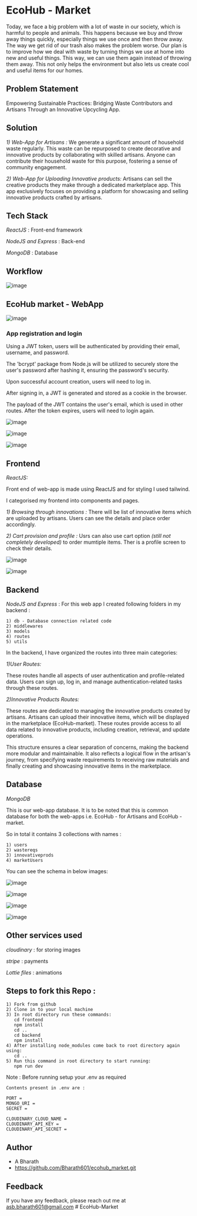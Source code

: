 # EcoHub - Market

Today, we face a big problem with a lot of waste in our society, which is harmful to people and animals. This happens because we buy and throw away things quickly, especially things we use once and then throw away. The way we get rid of our trash also makes the problem worse. Our plan is to improve how we deal with waste by turning things we use at home into new and useful things. This way, we can use them again instead of throwing them away. This not only helps the environment but also lets us create cool and useful items for our homes.

## Problem Statement

Empowering Sustainable Practices: Bridging Waste Contributors and Artisans Through an Innovative Upcycling App.


## Solution

*1) Web-App for Artisans :*
We generate a significant amount of household waste regularly.
This waste can be repurposed to create decorative and innovative products by collaborating with skilled artisans.
Anyone can contribute their household waste for this purpose, fostering a sense of community engagement.

*2) Web-App for Uploading Innovative products:*
Artisans can sell the creative products they make through a dedicated marketplace app.
This app exclusively focuses on providing a platform for showcasing and selling innovative products crafted by artisans.

## Tech Stack

*ReactJS* : Front-end framework

*NodeJS and Express* : Back-end

*MongoDB* : Database

## Workflow

![image](https://github.com/saiabhiramjaini/Resculpt-For_Artisans/assets/115941546/58143f09-9cce-41c7-8eb0-fa365b5e575f)




## EcoHub market - WebApp

![image](https://github.com/saiabhiramjaini/Resculpt-For_Artisans/assets/115941546/1b6ff47f-eabd-4ae2-9fb3-01a6c0b85581)




### App registration and login
Using a JWT token, users will be authenticated by providing their email, username, and password.

The 'bcrypt' package from Node.js will be utilized to securely store the user's password after hashing it, ensuring the password's security.

Upon successful account creation, users will need to log in.

After signing in, a JWT is generated and stored as a cookie in the browser.

The payload of the JWT contains the user's email, which is used in other routes. After the token expires, users will need to login again.

![image](https://github.com/saiabhiramjaini/Resculpt-For_Artisans/assets/115941546/ae064dbf-9bd3-4bee-b057-55358f322ddd)

![image](https://github.com/saiabhiramjaini/Resculpt-For_Artisans/assets/115941546/1c5e750b-4dcb-476f-9c1c-726278bb6a52)

![image](https://github.com/saiabhiramjaini/Resculpt-For_Artisans/assets/115941546/99536514-581c-4e20-b724-f39148fb6810)

## Frontend

*ReactJS:*

Front end of web-app is made using ReactJS and for styling I used tailwind.

I categorised my frontend into components and pages.

*1) Browsing through innovations :*
There will be list of innovative items which are uploaded by artisans. Users can see the details and place order accordingly.


*2) Cart provision and profile :*
Usrs can also use cart option *(still not completely developed)* to order mumtiple items. Ther is a profile screen to check their details.

![image](https://github.com/Bharath601/pdf-text-summarization/assets/154265845/02377fff-365b-4c3e-82be-7d194c581525)

![image](https://github.com/Bharath601/pdf-text-summarization/assets/154265845/6e55eeef-92ec-4926-b746-760bcf495ada)

## Backend

*NodeJS and Express* : For this web app I created following folders in my backend :

    1) db - Database connection related code
    2) middlewares
    3) models
    4) routes
    5) utils

In the backend, I have organized the routes into three main categories:

 *1)User Routes:*

These routes handle all aspects of user authentication and profile-related data. Users can sign up, log in, and manage authentication-related tasks through these routes.


*2)Innovative Products Routes:*

These routes are dedicated to managing the innovative products created by artisans. Artisans can upload their innovative items, which will be displayed in the marketplace (EcoHub-market). These routes provide access to all data related to innovative products, including creation, retrieval, and update operations.



This structure ensures a clear separation of concerns, making the backend more modular and maintainable. It also reflects a logical flow in the artisan's journey, from specifying waste requirements to receiving raw materials and finally creating and showcasing innovative items in the marketplace.

## Database

*MongoDB*

This is our web-app database. It is to be noted that this is common database for both the web-apps i.e. EcoHub - for Artisans and EcoHub - market.

So in total it contains 3 collections with names :

    1) users
    2) wastereqs
    3) innovativeprods
    4) marketUsers

You can see the schema in below images:

![image](https://github.com/saiabhiramjaini/Resculpt-For_Artisans/assets/115941546/c5dd6c2a-5e0f-42b1-99ad-55f883362a93)


![image](https://github.com/saiabhiramjaini/Resculpt-For_Artisans/assets/115941546/8ed51428-a735-4199-b628-a49c786aca03)

![image](https://github.com/saiabhiramjaini/Resculpt-For_Artisans/assets/115941546/a0778656-a897-4d24-8cc8-9a0b170bfdab)


![image](https://github.com/saiabhiramjaini/Resculpt-For_Artisans/assets/115941546/d3862c05-5b14-45d2-aed4-55b55b544281)


## Other services used 

*cloudinary* : for storing images

*stripe* : payments

*Lottie files* : animations

## Steps to fork this Repo :

    1) Fork from github
    2) Clone in to your local machine
    3) In root directory run these commands:
       cd frontend
       npm install
       cd ..
       cd backend
       npm install
    4) After installing node_modules come back to root directory again using:
       cd ..
    5) Run this command in root directory to start running:
       npm run dev
Note : Before running setup your .env as required 

    Contents present in .env are :

    PORT = 
    MONGO_URI = 
    SECRET = 

    CLOUDINARY_CLOUD_NAME = 
    CLOUDINARY_API_KEY = 
    CLOUDINARY_API_SECRET = 



## Author

- A Bharath
- https://github.com/Bharath601/ecohub_market.git

## Feedback 

If you have any feedback, please reach out me at asb.bharath601@gmail.com
#   E c o H u b - M a r k e t  
 